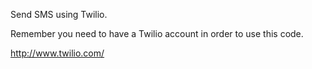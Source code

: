 Send SMS using Twilio.

Remember you need to have a Twilio account in order to use this code.

http://www.twilio.com/
